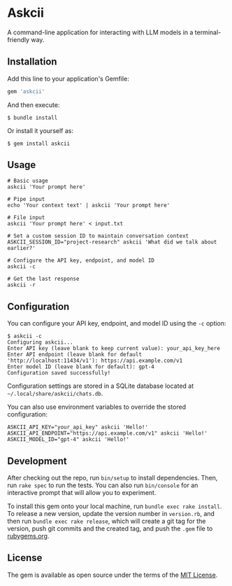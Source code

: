 # Askcii

A command-line application for interacting with LLM models in a terminal-friendly way.

## Installation

Add this line to your application's Gemfile:

```ruby
gem 'askcii'
```

And then execute:

    $ bundle install

Or install it yourself as:

    $ gem install askcii

## Usage

```
# Basic usage
askcii 'Your prompt here'

# Pipe input
echo 'Your context text' | askcii 'Your prompt here'

# File input
askcii 'Your prompt here' < input.txt

# Set a custom session ID to maintain conversation context
ASKCII_SESSION_ID="project-research" askcii 'What did we talk about earlier?'

# Configure the API key, endpoint, and model ID
askcii -c

# Get the last response
askcii -r
```

## Configuration

You can configure your API key, endpoint, and model ID using the `-c` option:

```
$ askcii -c
Configuring askcii...
Enter API key (leave blank to keep current value): your_api_key_here
Enter API endpoint (leave blank for default 'http://localhost:11434/v1'): https://api.example.com/v1
Enter model ID (leave blank for default): gpt-4
Configuration saved successfully!
```

Configuration settings are stored in a SQLite database located at `~/.local/share/askcii/chats.db`.

You can also use environment variables to override the stored configuration:

```
ASKCII_API_KEY="your_api_key" askcii 'Hello!'
ASKCII_API_ENDPOINT="https://api.example.com/v1" askcii 'Hello!'
ASKCII_MODEL_ID="gpt-4" askcii 'Hello!'
```

## Development

After checking out the repo, run `bin/setup` to install dependencies. Then, run `rake spec` to run the tests. You can also run `bin/console` for an interactive prompt that will allow you to experiment.

To install this gem onto your local machine, run `bundle exec rake install`. To release a new version, update the version number in `version.rb`, and then run `bundle exec rake release`, which will create a git tag for the version, push git commits and the created tag, and push the `.gem` file to [rubygems.org](https://rubygems.org).

## License

The gem is available as open source under the terms of the [MIT License](https://opensource.org/licenses/MIT).